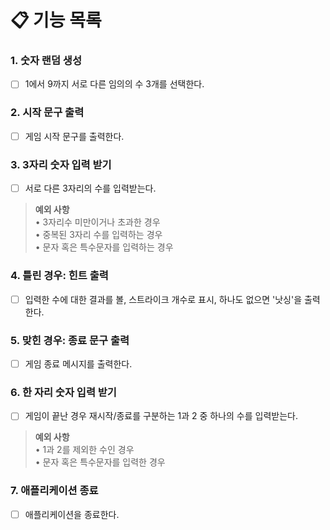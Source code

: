# 📋 기능 목록

### 1. 숫자 랜덤 생성
- [ ] 1에서 9까지 서로 다른 임의의 수 3개를 선택한다.

### 2. 시작 문구 출력   
- [ ] 게임 시작 문구를 출력한다.

### 3. 3자리 숫자 입력 받기   
- [ ] 서로 다른 3자리의 수를 입력받는다.

> **예외 사항**  
• 3자리수 미만이거나 초과한 경우  
• 중복된 3자리 수를 입력하는 경우  
• 문자 혹은 특수문자를 입력하는 경우

### 4. 틀린 경우: 힌트 출력
- [ ] 입력한 수에 대한 결과를 볼, 스트라이크 개수로 표시, 하나도 없으면 '낫싱'을 출력한다.

### 5. 맞힌 경우: 종료 문구 출력
- [ ] 게임 종료 메시지를 출력한다.

### 6. 한 자리 숫자 입력 받기
- [ ] 게임이 끝난 경우 재시작/종료를 구분하는 1과 2 중 하나의 수를 입력받는다.  

> **예외 사항**   
• 1과 2를 제외한 수인 경우  
• 문자 혹은 특수문자를 입력한 경우

### 7. 애플리케이션 종료
- [ ] 애플리케이션을 종료한다.